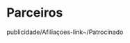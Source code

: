 # Parceiros
publicidade/Afiliaçoes-link~/Patrocinado
<script type="text/javascript" src="https://platform.linkedin.com/badges/js/profile.js" async defer></script>
